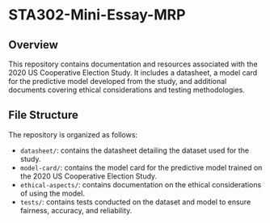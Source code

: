 # STA302-Mini-Essay-MRP

## Overview

This repository contains documentation and resources associated with the 2020 US Cooperative Election Study. It includes a  datasheet, a model card for the predictive model developed from the study, and additional documents covering ethical considerations and testing methodologies.

## File Structure

The repository is organized as follows:

- `datasheet/`: contains the datasheet detailing the dataset used for the study.
- `model-card/`: contains the model card for the predictive model trained on the 2020 US Cooperative Election Study.
- `ethical-aspects/`: contains documentation on the ethical considerations of using the model.
- `tests/`: contains tests conducted on the dataset and model to ensure fairness, accuracy, and reliability.